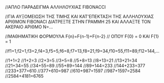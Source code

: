 //ΑΠΛΟ ΠΑΡΑΔΕΙΓΜΑ ΑΛΛΗΛΟΥΧΙΑΣ FIBONACCI

//ΓΙΑ ΑΥΞΟΜΕΙΩΣΗ ΤΗΣ ΤΙΜΗΣ ΚΑΙ ΚΑΤ'ΕΠΕΚΤΑΣΗ ΤΗΣ ΑΛΛΗΛΟΥΧΙΑΣ ΑΡΙΘΜΟΝ FIBONACI ΔΙΑΤΡΕΞΤΕ ΣΤΗΝ ΓΡΑΜΜΗ 25 ΚΑΙ ΑΛΛΑΞΤΕ ΤΟΝ ΑΚΕΡΑΙΟ ΑΡΙΘΜΟ N=...

//ΜΑΘΗΜΑΤΙΚΗ ΦΟΡΜΟΥΛΑ F{n}=F{n-1}+F{n-2}
//                    ΟΠΟΥ F{0} = 0 ΚΑΙ F{1} = 1


//f1=1,f2=1,f3=2,f4=3,f5=5,f6=8,f7=13,f8=21,f9=34,f10=55,f11=89,f12=144,…

//1+1=2
//1+2=3
//2+3=5
//3+5=8
//5+8=13
//8+13=21
//13+21=34
//21+34=55
//34+55=89
//55+89=144
//89+144=233
//144+233=377
//233+377=610
//377+610=987
//610+987=1597
//987+1597=2584
//2584+4181=6765
